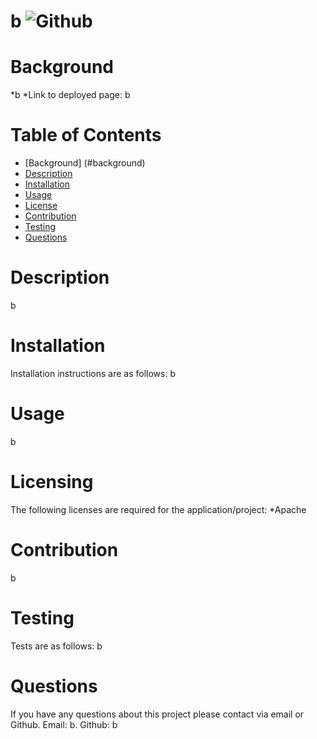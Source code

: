 # b ![Github]('https://img.shields.io/badge/License-Apache-blue.svg)

  # Background
  *b 
  *Link to deployed page: b 

# Table of Contents 
- [Background] (#background)
- [Description](#description)
- [Installation](#installation)
- [Usage](#usage)
- [License](#license)
- [Contribution](#contribution)
- [Testing](#testing)
- [Questions](#questions)



# Description 
b

# Installation 
Installation instructions are as follows:
b

# Usage 
b

# Licensing
The following licenses are required for the application/project:
*Apache

# Contribution 
b

# Testing 
Tests are as follows:
b

# Questions 
If you have any questions about this project please contact via email or Github.
Email: b.
Github: b

